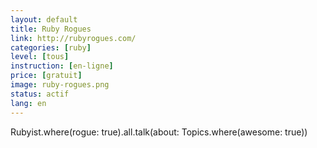 ```yaml
---
layout: default
title: Ruby Rogues
link: http://rubyrogues.com/
categories: [ruby]
level: [tous]
instruction: [en-ligne]
price: [gratuit]
image: ruby-rogues.png
status: actif
lang: en
---
```


Rubyist.where(rogue: true).all.talk(about: Topics.where(awesome: true))
